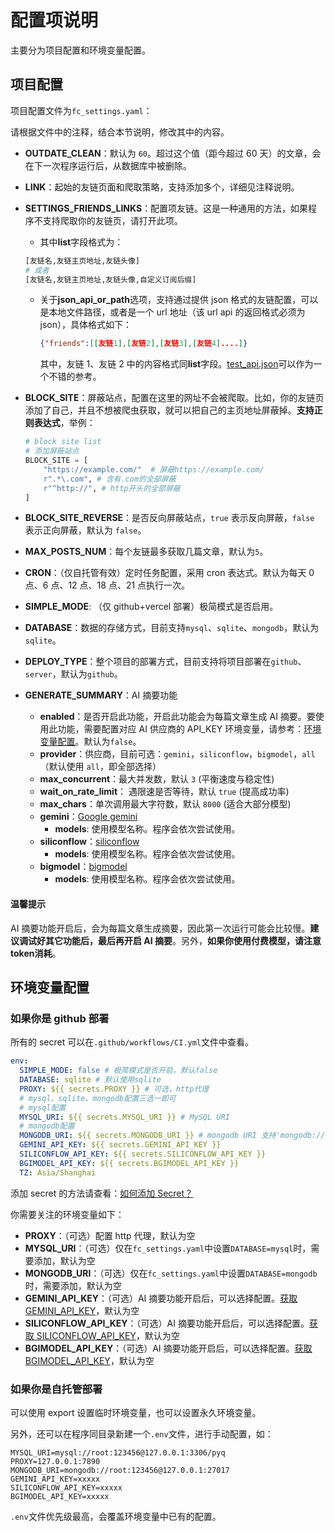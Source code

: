 # 配置项说明

主要分为项目配置和环境变量配置。

## 项目配置

项目配置文件为`fc_settings.yaml`：

请根据文件中的注释，结合本节说明，修改其中的内容。

- **OUTDATE_CLEAN**：默认为 `60`。超过这个值（距今超过 60 天）的文章，会在下一次程序运行后，从数据库中被删除。

- **LINK**：起始的友链页面和爬取策略，支持添加多个，详细见注释说明。

- **SETTINGS_FRIENDS_LINKS**：配置项友链。这是一种通用的方法，如果程序不支持爬取你的友链页，请打开此项。

  - 其中**list**字段格式为：

  ```python
  [友链名,友链主页地址,友链头像]
  # 或者
  [友链名,友链主页地址,友链头像,自定义订阅后缀]
  ```

  - 关于**json_api_or_path**选项，支持通过提供 json 格式的友链配置，可以是本地文件路径，或者是一个 url 地址（该 url api 的返回格式必须为 json），具体格式如下：

    ```json
    {"friends":[[友链1],[友链2],[友链3],[友链4]....]}
    ```

    其中，友链 1、友链 2 中的内容格式同**list**字段。[test_api.json](https://github.com/Rock-Candy-Tea/hexo-circle-of-friends/blob/main/tests/test_api.json)可以作为一个不错的参考。

- **BLOCK_SITE**：屏蔽站点，配置在这里的网址不会被爬取。比如，你的友链页添加了自己，并且不想被爬虫获取，就可以把自己的主页地址屏蔽掉。**支持正则表达式**，举例：
  ```python
  # block site list
  # 添加屏蔽站点
  BLOCK_SITE = [
      "https://example.com/"  # 屏蔽https://example.com/
      r".*\.com", # 含有.com的全部屏蔽
      r"^http://", # http开头的全部屏蔽
  ]
  ```
- **BLOCK_SITE_REVERSE**：是否反向屏蔽站点，`true` 表示反向屏蔽，`false` 表示正向屏蔽，默认为 `false`。

- **MAX_POSTS_NUM**：每个友链最多获取几篇文章，默认为`5`。

- **CRON**：（仅自托管有效）定时任务配置，采用 cron 表达式。默认为每天 0 点、6 点、12 点、18 点、21 点执行一次。
- **SIMPLE_MODE**: （仅 github+vercel 部署）极简模式是否启用。

- **DATABASE**：数据的存储方式，目前支持`mysql`、`sqlite`、`mongodb`，默认为`sqlite`。

- **DEPLOY_TYPE**：整个项目的部署方式，目前支持将项目部署在`github`、`server`，默认为`github`。

- **GENERATE_SUMMARY**：AI 摘要功能
  - **enabled**：是否开启此功能，开启此功能会为每篇文章生成 AI 摘要。要使用此功能，需要配置对应 AI 供应商的 API_KEY 环境变量，请参考：[环境变量配置](#环境变量配置)。默认为`false`。
  - **provider**：供应商，目前可选：`gemini`，`siliconflow`，`bigmodel`，`all` （默认使用 `all`，即全部选择）
  - **max_concurrent**：最大并发数，默认 `3` (平衡速度与稳定性)
  - **wait_on_rate_limit**： 遇限速是否等待，默认 `true` (提高成功率)
  - **max_chars**：单次调用最大字符数，默认 `8000` (适合大部分模型)
  - **gemini**：[Google gemini](https://aistudio.google.com/app/prompts/new_chat)
    - **models**: 使用模型名称。程序会依次尝试使用。
  - **siliconflow**：[siliconflow](https://siliconflow.cn/)
    - **models**: 使用模型名称。程序会依次尝试使用。
  - **bigmodel**：[bigmodel](https://bigmodel.cn/)
    - **models**: 使用模型名称。程序会依次尝试使用。

#### 温馨提示

AI 摘要功能开启后，会为每篇文章生成摘要，因此第一次运行可能会比较慢。**建议调试好其它功能后，最后再开启 AI 摘要**。另外，**如果你使用付费模型，请注意token消耗**。

## 环境变量配置

### 如果你是 github 部署

所有的 secret 可以在`.github/workflows/CI.yml`文件中查看。

```yaml
env:
  SIMPLE_MODE: false # 极简模式是否开启，默认false
  DATABASE: sqlite # 默认使用sqlite
  PROXY: ${{ secrets.PROXY }} # 可选，http代理
  # mysql、sqlite、mongodb配置三选一即可
  # mysql配置
  MYSQL_URI: ${{ secrets.MYSQL_URI }} # MySQL URI
  # mongodb配置
  MONGODB_URI: ${{ secrets.MONGODB_URI }} # mongodb URI 支持'mongodb://'和'mongodb+srv://'
  GEMINI_API_KEY: ${{ secrets.GEMINI_API_KEY }}
  SILICONFLOW_API_KEY: ${{ secrets.SILICONFLOW_API_KEY }}
  BGIMODEL_API_KEY: ${{ secrets.BGIMODEL_API_KEY }}
  TZ: Asia/Shanghai
```

添加 secret 的方法请查看：[如何添加 Secret？](problems.md?id=如何添加Secret？)

你需要关注的环境变量如下：

- **PROXY**：（可选）配置 http 代理，默认为空
- **MYSQL_URI**：（可选）仅在`fc_settings.yaml`中设置`DATABASE=mysql`时，需要添加，默认为空
- **MONGODB_URI**：（可选）仅在`fc_settings.yaml`中设置`DATABASE=mongodb`时，需要添加，默认为空
- **GEMINI_API_KEY**：（可选）AI 摘要功能开启后，可以选择配置。[获取 GEMINI_API_KEY](https://ai.google.dev/gemini-api/docs/api-key?hl=zh-cn)，默认为空
- **SILICONFLOW_API_KEY**：（可选）AI 摘要功能开启后，可以选择配置。[获取 SILICONFLOW_API_KEY](https://cloud.siliconflow.cn/me/account/ak)，默认为空
- **BGIMODEL_API_KEY**：（可选）AI 摘要功能开启后，可以选择配置。[获取 BGIMODEL_API_KEY](https://bigmodel.cn/usercenter/proj-mgmt/apikeys)，默认为空

### 如果你是自托管部署

可以使用 export 设置临时环境变量，也可以设置永久环境变量。

另外，还可以在程序同目录新建一个`.env`文件，进行手动配置，如：

```
MYSQL_URI=mysql://root:123456@127.0.0.1:3306/pyq
PROXY=127.0.0.1:7890
MONGODB_URI=mongodb://root:123456@127.0.0.1:27017
GEMINI_API_KEY=xxxxx
SILICONFLOW_API_KEY=xxxxx
BGIMODEL_API_KEY=xxxxx
```

`.env`文件优先级最高，会覆盖环境变量中已有的配置。

